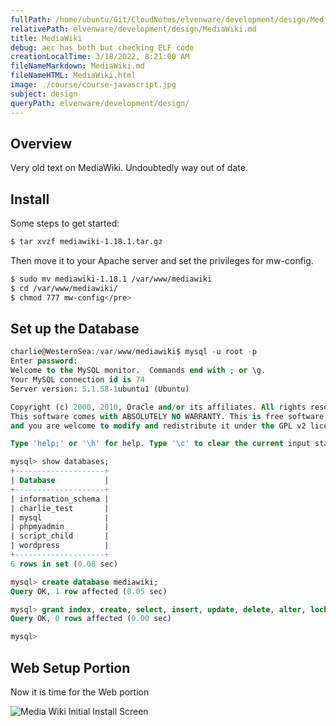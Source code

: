 ```yaml
---
fullPath: /home/ubuntu/Git/CloudNotes/elvenware/development/design/MediaWiki.md
relativePath: elvenware/development/design/MediaWiki.md
title: MediaWiki
debug: aec has both but checking ELF code
creationLocalTime: 3/18/2022, 8:21:00 AM
fileNameMarkdown: MediaWiki.md
fileNameHTML: MediaWiki.html
image: ./course/course-javascript.jpg
subject: design
queryPath: elvenware/development/design/
---
```


<!-- toc -->
<!-- tocstop -->

## Overview

Very old text on MediaWiki. Undoubtedly way out of date.

## Install

Some steps to get started:


```bash
$ tar xvzf mediawiki-1.18.1.tar.gz
```

Then move it to your Apache server and set the privileges for mw-config.

```bash
$ sudo mv mediawiki-1.18.1 /var/www/mediawiki
$ cd /var/www/mediawiki/
$ chmod 777 mw-config</pre>
```

## Set up the Database

```sql
charlie@WesternSea:/var/www/mediawiki$ mysql -u root -p
Enter password:
Welcome to the MySQL monitor.  Commands end with ; or \g.
Your MySQL connection id is 74
Server version: 5.1.58-1ubuntu1 (Ubuntu)

Copyright (c) 2000, 2010, Oracle and/or its affiliates. All rights reserved.
This software comes with ABSOLUTELY NO WARRANTY. This is free software,
and you are welcome to modify and redistribute it under the GPL v2 license

Type 'help;' or '\h' for help. Type '\c' to clear the current input statement.

mysql> show databases;
+--------------------+
| Database           |
+--------------------+
| information_schema |
| charlie_test       |
| mysql              |
| phpmyadmin         |
| script_child       |
| wordpress          |
+--------------------+
6 rows in set (0.08 sec)

mysql> create database mediawiki;
Query OK, 1 row affected (0.05 sec)

mysql> grant index, create, select, insert, update, delete, alter, lock tables on wikidb.* to 'wikiuser'@'localhost' identified by 'bar';
Query OK, 0 rows affected (0.00 sec)

mysql>
```

## Web Setup Portion

Now it is time for the Web portion

![Media Wiki Initial Install Screen](https://s3.amazonaws.com/s3bucket01.elvenware.com/dev-images/cloud/MediaWiki.png)
